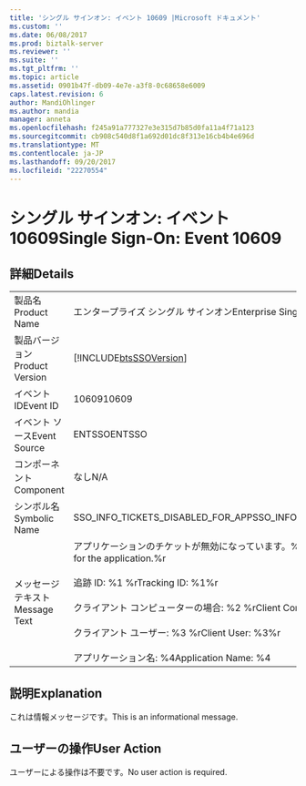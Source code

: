 ```yaml
---
title: 'シングル サインオン: イベント 10609 |Microsoft ドキュメント'
ms.custom: ''
ms.date: 06/08/2017
ms.prod: biztalk-server
ms.reviewer: ''
ms.suite: ''
ms.tgt_pltfrm: ''
ms.topic: article
ms.assetid: 0901b47f-db09-4e7e-a3f8-0c68658e6009
caps.latest.revision: 6
author: MandiOhlinger
ms.author: mandia
manager: anneta
ms.openlocfilehash: f245a91a777327e3e315d7b85d0fa11a4f71a123
ms.sourcegitcommit: cb908c540d8f1a692d01dc8f313e16cb4b4e696d
ms.translationtype: MT
ms.contentlocale: ja-JP
ms.lasthandoff: 09/20/2017
ms.locfileid: "22270554"
---
```

# <a name="single-sign-on-event-10609"></a><span data-ttu-id="08b78-102">シングル サインオン: イベント 10609</span><span class="sxs-lookup"><span data-stu-id="08b78-102">Single Sign-On: Event 10609</span></span>
## <a name="details"></a><span data-ttu-id="08b78-103">詳細</span><span class="sxs-lookup"><span data-stu-id="08b78-103">Details</span></span>  
  
|||  
|-|-|  
|<span data-ttu-id="08b78-104">製品名</span><span class="sxs-lookup"><span data-stu-id="08b78-104">Product Name</span></span>|<span data-ttu-id="08b78-105">エンタープライズ シングル サインオン</span><span class="sxs-lookup"><span data-stu-id="08b78-105">Enterprise Single Sign-On</span></span>|  
|<span data-ttu-id="08b78-106">製品バージョン</span><span class="sxs-lookup"><span data-stu-id="08b78-106">Product Version</span></span>|[!INCLUDE[btsSSOVersion](../includes/btsssoversion-md.md)]|  
|<span data-ttu-id="08b78-107">イベント ID</span><span class="sxs-lookup"><span data-stu-id="08b78-107">Event ID</span></span>|<span data-ttu-id="08b78-108">10609</span><span class="sxs-lookup"><span data-stu-id="08b78-108">10609</span></span>|  
|<span data-ttu-id="08b78-109">イベント ソース</span><span class="sxs-lookup"><span data-stu-id="08b78-109">Event Source</span></span>|<span data-ttu-id="08b78-110">ENTSSO</span><span class="sxs-lookup"><span data-stu-id="08b78-110">ENTSSO</span></span>|  
|<span data-ttu-id="08b78-111">コンポーネント</span><span class="sxs-lookup"><span data-stu-id="08b78-111">Component</span></span>|<span data-ttu-id="08b78-112">なし</span><span class="sxs-lookup"><span data-stu-id="08b78-112">N/A</span></span>|  
|<span data-ttu-id="08b78-113">シンボル名</span><span class="sxs-lookup"><span data-stu-id="08b78-113">Symbolic Name</span></span>|<span data-ttu-id="08b78-114">SSO_INFO_TICKETS_DISABLED_FOR_APP</span><span class="sxs-lookup"><span data-stu-id="08b78-114">SSO_INFO_TICKETS_DISABLED_FOR_APP</span></span>|  
|<span data-ttu-id="08b78-115">メッセージ テキスト</span><span class="sxs-lookup"><span data-stu-id="08b78-115">Message Text</span></span>|<span data-ttu-id="08b78-116">アプリケーションのチケットが無効になっています。%r</span><span class="sxs-lookup"><span data-stu-id="08b78-116">Tickets have been disabled for the application.%r</span></span><br /><br /> <span data-ttu-id="08b78-117">追跡 ID: %1 %r</span><span class="sxs-lookup"><span data-stu-id="08b78-117">Tracking ID: %1%r</span></span><br /><br /> <span data-ttu-id="08b78-118">クライアント コンピューターの場合: %2 %r</span><span class="sxs-lookup"><span data-stu-id="08b78-118">Client Computer: %2%r</span></span><br /><br /> <span data-ttu-id="08b78-119">クライアント ユーザー: %3 %r</span><span class="sxs-lookup"><span data-stu-id="08b78-119">Client User: %3%r</span></span><br /><br /> <span data-ttu-id="08b78-120">アプリケーション名: %4</span><span class="sxs-lookup"><span data-stu-id="08b78-120">Application Name: %4</span></span>|  
  
## <a name="explanation"></a><span data-ttu-id="08b78-121">説明</span><span class="sxs-lookup"><span data-stu-id="08b78-121">Explanation</span></span>  
 <span data-ttu-id="08b78-122">これは情報メッセージです。</span><span class="sxs-lookup"><span data-stu-id="08b78-122">This is an informational message.</span></span>  
  
## <a name="user-action"></a><span data-ttu-id="08b78-123">ユーザーの操作</span><span class="sxs-lookup"><span data-stu-id="08b78-123">User Action</span></span>  
 <span data-ttu-id="08b78-124">ユーザーによる操作は不要です。</span><span class="sxs-lookup"><span data-stu-id="08b78-124">No user action is required.</span></span>